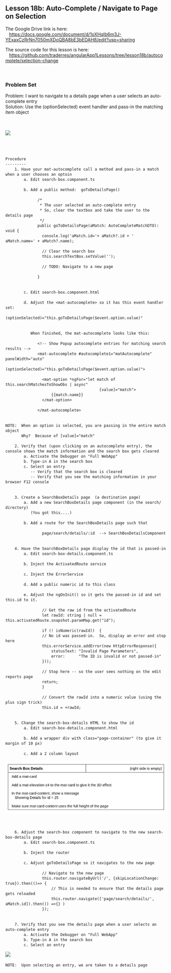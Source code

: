 Lesson 18b:  Auto-Complete / Navigate to Page on Selection
----------------------------------------------------------
The Google Drive link is here:<br>
&nbsp;&nbsp;&nbsp;https://docs.google.com/document/d/1oXHqIb6m3J-YExaxCzRrNn7050mXDoQBA8bE3bEDAH8/edit?usp=sharing
      

The source code for this lesson is here:<br>
&nbsp;&nbsp;&nbsp;https://github.com/traderres/angularApp1Lessons/tree/lesson18b/autocomplete/selection-change
<br>
<br>
<br>

<h3> Problem Set </h3>
Problem:  I want to navigate to a details page when a user selects an auto-complete entry<br>
Solution:  Use the (optionSelected) event handler and pass-in the matching item object<br>
<br>
<br>

![](https://lh3.googleusercontent.com/c9jnrZ6qKH4_QduTXxEq2jtQ3bAwUReyYdTk9NVWYNXLi0uyUB4sWi2xON2QDErxb4zF_h4AuPVKkMgyZhAuNqptq0NzpbGKNR8gDG77_2nI65gZv68hghUWJ9bg7XxDKp1l8poP)






<br>
<br>

```
Procedure
---------
    1. Have your mat-autocomplete call a method and pass-in a match when a user chooses an optoin
        a. Edit search-box.component.ts

        b. Add a public method:  goToDetailsPage()

              /*
               * The user selected an auto-complete entry
               * So, clear the textbox and take the user to the details page
               */
              public goToDetailsPage(aMatch: AutoCompleteMatchDTO): void {
                console.log('aMatch.id='+ aMatch?.id + '  aMatch.name=' + aMatch?.name);
            
                // Clear the search box
                this.searchTextBox.setValue('');
            
                // TODO: Navigate to a new page
            
              }


        c. Edit search-box.component.html

        d. Adjust the <mat-autocomplete> so it has this event handler set:
             (optionSelected)="this.goToDetailsPage($event.option.value)"
            
            
           When finished, the mat-autocomplete looks like this:
            
              <!-- Show Popup autocomplete entries for matching search results -->
              <mat-autocomplete #autocomplete1="matAutocomplete" panelWidth="auto"
                                (optionSelected)="this.goToDetailsPage($event.option.value)">
            
                <mat-option *ngFor="let match of this.searchMatchesToShowObs | async"
                                         [value]="match">
                    {{match.name}}
                </mat-option>
            
              </mat-autocomplete>
            

NOTE:  When an option is selected, you are passing in the entire match object
	   Why?  Because of [value]="match"

    2. Verify that (upon clicking on an autocomplete entry), the console shows the match information and the search box gets cleared
        a. Activate the Debugger on "Full WebApp"
        b. Type-in A in the search box
        c. Select an entry
           -- Verify that the search box is cleared
           -- Verify that you see the matching information in your browser F12 console


    3. Create a SearchBoxDetails page  (a destination page)
        a. Add a new SearchBoxDetails page component (in the search/ directory)
           (You got this....)

        b. Add a route for the SearchBoxDetails page such that

                page/search/details/:id  --> SearchBoxDetailsComponent


    4. Have the SearchBoxDetails page display the id that is passed-in
        a. Edit search-box-details.component.ts

        b. Inject the ActivatedRoute service

        c. Inject the ErrorService

        d. Add a public numeric id to this class

        e. Adjust the ngOnInit() so it gets the passed-in id and set this.id to it.
               
                // Get the raw id from the activatedRoute
                let rawId: string | null = this.activatedRoute.snapshot.paramMap.get("id");
            
                if (! isNumeric(rawId))  {
                // No id was passed-in.  So, display an error and stop here
                this.errorService.addError(new HttpErrorResponse({
                    statusText: "Invalid Page Parameters",
                    error:  	"The ID is invalid or not passed-in"
                }));
            
                // Stop here -- so the user sees nothing on the edit reports page
                return;
                }

                // Convert the rawId into a numeric value (using the plus sign trick)
                this.id = +rawId;


    5. Change the search-box-details HTML to show the id
        a. Edit search-box-details.component.html

        b. Add a wrapper div with class="page-container" (to give it margin of 10 px)

        c. Add a 2 column layout
```
![](./images/lesson18b_image1.png)
```


    6. Adjust the search-box component to navigate to the new search-box-details page
        a. Edit search-box.component.ts

        b. Inject the router

        c. Adjust goToDetailsPage so it navigates to the new page

                // Navigate to the new page  
                this.router.navigateByUrl('/', {skipLocationChange: true}).then(()=> {
                    // This is needed to ensure that the details page gets reloaded
                    this.router.navigate(['page/search/details/', aMatch.id]).then(() =>{} )
                });


    7. Verify that you see the details page when a user selects an auto-complete entry
        a. Activate the Debugger on "Full WebApp"
        b. Type-in A in the search box
        c. Select an entry
```
![](https://lh3.googleusercontent.com/c9jnrZ6qKH4_QduTXxEq2jtQ3bAwUReyYdTk9NVWYNXLi0uyUB4sWi2xON2QDErxb4zF_h4AuPVKkMgyZhAuNqptq0NzpbGKNR8gDG77_2nI65gZv68hghUWJ9bg7XxDKp1l8poP)
```
NOTE:  Upon selecting an entry, we are taken to a details page





```
